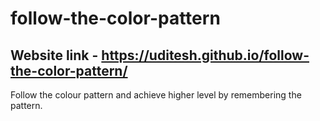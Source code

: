 # follow-the-color-pattern

## Website link - https://uditesh.github.io/follow-the-color-pattern/

Follow the colour pattern and achieve higher level by remembering the pattern. 
